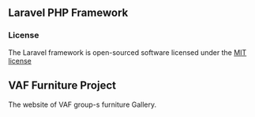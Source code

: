 ## Laravel PHP Framework
### License

The Laravel framework is open-sourced software licensed under the [MIT license](http://opensource.org/licenses/MIT)

## VAF Furniture Project
The website of VAF group-s furniture Gallery.

